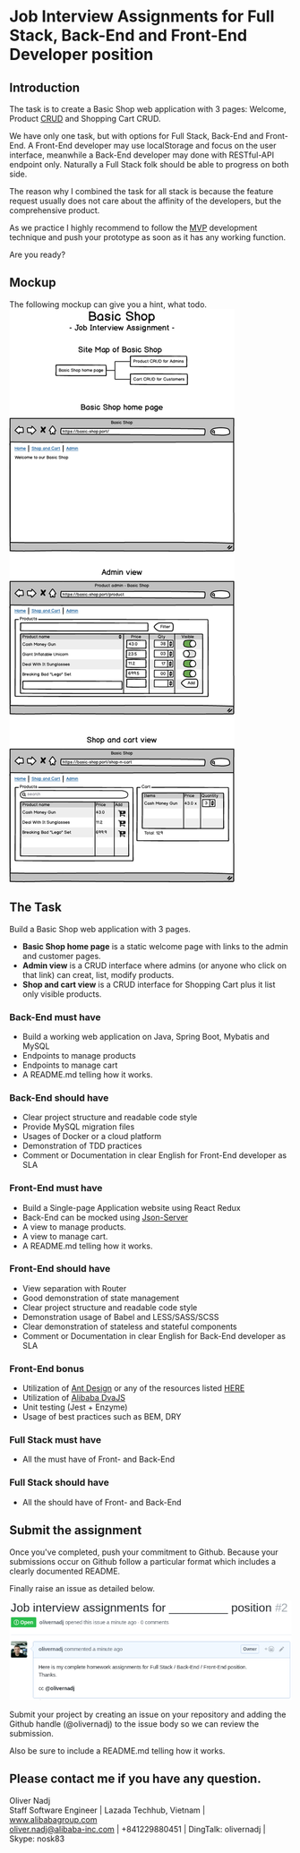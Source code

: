 # Job Interview Assignments for Full Stack, Back-End and Front-End Developer position


## Introduction
The task is to create a Basic Shop web application with 3 pages: Welcome, Product [CRUD][CRUD] and Shopping Cart CRUD.

We have only one task, but with options for Full Stack, Back-End and Front-End.
A Front-End developer may use localStorage and focus on the user interface, meanwhile a Back-End developer may done with RESTful-API endpoint only. Naturally a Full Stack folk should be able to progress on both side.

The reason why I combined the task for all stack is because the feature request usually does not care about the affinity of the developers, but the comprehensive product.

As we practice I highly recommend to follow the [MVP][MVP] development technique and push your prototype as soon as it has any working function.

Are you ready?


## Mockup
The following mockup can give you a hint, what todo.
![Basic Shop Mockup](./basic-shop-mockup.png "Basic Shop Mockup")


## The Task
Build a Basic Shop web application with 3 pages.
 - **Basic Shop home page** is a static welcome page with links to the admin and customer pages.
 - **Admin view** is a CRUD interface where admins (or anyone who click on that link) can creat, list, modify products.
 - **Shop and cart view** is a CRUD interface for Shopping Cart plus it list only visible products.

### Back-End must have
 - Build a working web application on Java, Spring Boot, Mybatis and MySQL
 - Endpoints to manage products
 - Endpoints to manage cart
 - A README.md telling how it works.

### Back-End should have
 - Clear project structure and readable code style
 - Provide MySQL migration files
 - Usages of Docker or a cloud platform
 - Demonstration of TDD practices
 - Comment or Documentation in clear English for Front-End developer as SLA

### Front-End must have
 - Build a Single-page Application website using React Redux
 - Back-End can be mocked using [Json-Server][Json-Server]
 - A view to manage products.
 - A view to manage cart.
 - A README.md telling how it works.

### Front-End should have
 - View separation with Router
 - Good demonstration of state management
 - Clear project structure and readable code style
 - Demonstration usage of Babel and LESS/SASS/SCSS
 - Clear demonstration of stateless and stateful components
 - Comment or Documentation in clear English for Back-End developer as SLA

### Front-End bonus
 - Utilization of [Ant Design][AntDesign] or any of the resources listed [HERE][awesome]
 - Utilization of [Alibaba DvaJS][DvaJS]
 - Unit testing (Jest + Enzyme)
 - Usage of best practices such as BEM, DRY


### Full Stack must have
 - All the must have of Front- and Back-End

### Full Stack should have
 - All the should have of Front- and Back-End


## Submit the assignment
Once you've completed, push your commitment to Github. Because your submissions occur on Github follow a particular format which includes a clearly documented README.

Finally raise an issue as detailed below.

![Github issue example](./issue-raised.png "Github issue example")

Submit your project by creating an issue on your repository and adding the Github handle (@olivernadj) to the issue body so we can review the submission.

Also be sure to include a README.md telling how it works.

## Please contact me if you have any question.
Oliver Nadj  
Staff Software Engineer | Lazada Techhub, Vietnam | www.alibabagroup.com  
oliver.nadj@alibaba-inc.com | +841229880451 | DingTalk: olivernadj |  Skype: nosk83

[MVP]:<https://en.wikipedia.org/wiki/Minimum_viable_product>
[CRUD]:<https://en.wikipedia.org/wiki/Create,_read,_update_and_delete>
[Json-Server]:<https://github.com/typicode/json-server>
[AntDesign]:<https://ant.design/>
[awesome]:<https://github.com/alexpate/awesome-design-systems>
[DvaJS]:<https://github.com/dvajs/dva>
